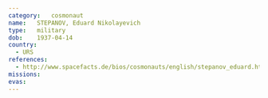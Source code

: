 ```yaml
---
category:	cosmonaut
name:	STEPANOV, Eduard Nikolayevich 
type:	military
dob:	1937-04-14
country:
  - URS
references:
  - http://www.spacefacts.de/bios/cosmonauts/english/stepanov_eduard.htm
missions:
evas:
---
```

